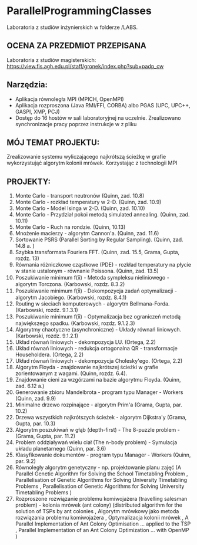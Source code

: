 # ParallelProgrammingClasses

Laboratoria z studiów inżynierskich w folderze /LABS.

## OCENA ZA PRZEDMIOT PRZEPISANA

Laboratoria z studiów magisterskich: https://view.fis.agh.edu.pl/staff/gronek/index.php?sub=padp_cw

## Narzędzia:
-  Aplikacja równoległa MPI
(MPICH, OpenMPI)
- Aplikacja rozproszona
(Java RMI/FFI, CORBA)
albo PGAS
(UPC, UPC++, GASPI, XMP, PCJ)
- Dostęp do 16 hostów w sali laboratoryjnej na uczelnie. Zrealizowano synchronizacje pracy poprzez instrukcje w z pliku

## MÓJ TEMAT PROJEKTU:
Zrealizowanie systemu wyliczającego najkrótszą ścieżkę w grafie wykorzystująć algorytm kolonii mrówek. Korzystając z technologii MPI

## PROJEKTY:
1. Monte Carlo - transport neutronów (Quinn, zad. 10.8)
2. Monte Carlo - rozkład temperatury w 2-D. (Quinn, zad. 10.9)
3. Monte Carlo - Model Isinga w 2-D. (Quinn, zad. 10.10)
4. Monte Carlo - Przydział pokoi metodą simulated annealing. (Quinn, zad. 10.11)
5. Monte Carlo - Ruch na rondzie. (Quinn, 10.13)
6. Mnożenie macierzy - algorytm Cannon'a. (Quinn, zad. 11.6)
7. Sortowanie PSRS (Parallel Sorting by Regular Sampling). (Quinn, zad. 14.8 a. )
8. Szybka transformata Fouriera FFT. (Quinn, zad. 15.5, Grama, Gupta, rozdz. 13)
9. Równania różniczkowe cząstkowe (PDE) - rozkład temperatury na płycie w stanie ustalonym - równanie Poissona. (Quinn, zad. 13.5)
10. Poszukiwanie minimum f(x̅) - Metoda sympleksu nieliniowego - algorytm Torczona. (Karbowski, rozdz. 8.3.2)
11. Poszukiwanie minimum f(x̅) - Dekompozycja zadań optymalizacji - algorytm Jacobiego. (Karbowski, rozdz. 8.4.1)
12. Routing w sieciach komputerowych - algorytm Bellmana-Forda. (Karbowski, rozdz. 9.1.3.1)
13. Poszukiwanie minimum f(x̅) - Optymalizacja bez ograniczeń metodą największego spadku. (Karbowski, rozdz. 9.1.2.3)
14. Algorytmy chaotyczne (asynchroniczne) - Układy równań liniowych. (Karbowski, rozdz. 9.1.2.1)
15. Układ równań liniowych - dekompozycja LU. (Ortega, 2.2)
16. Układ równań liniowych - redukcja ortogonalna QR - transformacje Householdera. (Ortega, 2.2)
17. Układ równań liniowych - dekompozycja Cholesky'ego. (Ortega, 2.2)
18. Algorytm Floyda - znajdowanie najkrótszej ścieżki w grafie zorientowanym z wagami. (Quinn, rozdz. 6.4).
19. Znajdowanie cieni za wzgórzami na bazie algorytmu Floyda. (Quinn, zad. 6.12 a.)
20. Generowanie zbioru Mandelbrota - program typu Manager - Workers (Quinn, zad. 9.9)
21. Minimalne drzewo rozpinające - algorytm Prim'a (Grama, Gupta, par. 10.2)
22. Drzewa wszystkich najkrótszych ścieżek - algorytm Dijkstra'y (Grama, Gupta, par. 10.3)
23. Algorytm poszukiwań w głąb (depth-first) - The 8-puzzle problem - (Grama, Gupta, par. 11.2)
24. Problem oddziaływań wielu ciał (The n-body problem) - Symulacja układu planetarnego (Quinn, par. 3.6)
25. Klasyfikowanie dokumentów - program typu Manager - Workers (Quinn, par. 9.2)
26. Równoległy algorytm genetyczny - np. projektowanie planu zajęć (A Parallel Genetic Algorithm for Solving the School Timetabling Problem , Parallelisation of Genetic Algorithms for Solving University Timetabling Problems , Parallelisation of Genetic Algorithms for Solving University Timetabling Problems )
27. Rozproszone rozwiązanie problemu komiwojażera (travelling salesman problem) - kolonia mrówek (ant colony) (distributed algorithm for the solution of TSPs by ant colonies , Algorytm mrówkowy jako metoda rozwiązania problemu komiwojażera , Optymalizacja kolonii mrówek , A Parallel Implementation of Ant Colony Optimisation ... applied to the TSP , Parallel Implementation of an Ant Colony Optimization ... with OpenMP )